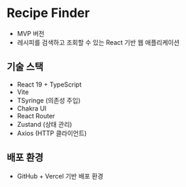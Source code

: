 # Recipe Finder

-   MVP 버전
-   레시피를 검색하고 조회할 수 있는 React 기반 웹 애플리케이션

## 기술 스택

-   React 19 + TypeScript
-   Vite
-   TSyringe (의존성 주입)
-   Chakra UI
-   React Router
-   Zustand (상태 관리)
-   Axios (HTTP 클라이언트)

## 배포 환경

-   GitHub + Vercel 기반 배포 환경
